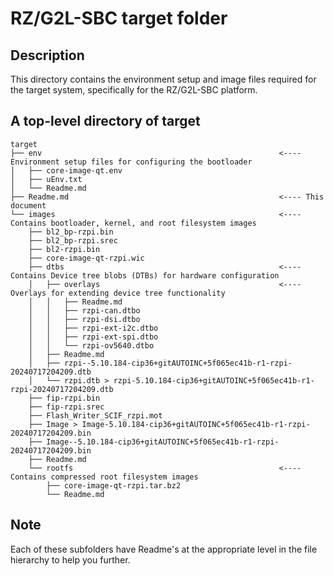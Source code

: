 # RZ/G2L-SBC target folder

## Description

This directory contains the environment setup and image files required for the target system, specifically for the RZ/G2L-SBC platform.

## A top-level directory of target

```
target
├── env                                                     <---- Environment setup files for configuring the bootloader
│   ├── core-image-qt.env
│   ├── uEnv.txt
│   └── Readme.md
├── Readme.md                                               <---- This document
└── images                                                  <---- Contains bootloader, kernel, and root filesystem images
    ├── bl2_bp-rzpi.bin
    ├── bl2_bp-rzpi.srec
    ├── bl2-rzpi.bin
    ├── core-image-qt-rzpi.wic
    ├── dtbs                                                <---- Contains Device tree blobs (DTBs) for hardware configuration
    │   ├── overlays                                        <---- Overlays for extending device tree functionality
    │   │   ├── Readme.md
    │   │   ├── rzpi-can.dtbo
    │   │   ├── rzpi-dsi.dtbo
    │   │   ├── rzpi-ext-i2c.dtbo
    │   │   ├── rzpi-ext-spi.dtbo
    │   │   └── rzpi-ov5640.dtbo
    │   ├── Readme.md
    │   ├── rzpi--5.10.184-cip36+gitAUTOINC+5f065ec41b-r1-rzpi-20240717204209.dtb
    │   └── rzpi.dtb > rzpi-5.10.184-cip36+gitAUTOINC+5f065ec41b-r1-rzpi-20240717204209.dtb
    ├── fip-rzpi.bin
    ├── fip-rzpi.srec
    ├── Flash_Writer_SCIF_rzpi.mot
    ├── Image > Image-5.10.184-cip36+gitAUTOINC+5f065ec41b-r1-rzpi-20240717204209.bin
    ├── Image--5.10.184-cip36+gitAUTOINC+5f065ec41b-r1-rzpi-20240717204209.bin
    ├── Readme.md
    └── rootfs                                              <---- Contains compressed root filesystem images
        ├── core-image-qt-rzpi.tar.bz2
        └── Readme.md
```

## Note

Each of these subfolders have Readme's at the appropriate level in the file hierarchy to help you further.
